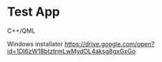 # Test App

C++/QML

Windows installator https://drive.google.com/open?id=1DI6zW18btztrmLwMydOL4aksg8gxGxGo
